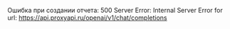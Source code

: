 Ошибка при создании отчета: 500 Server Error: Internal Server Error for url: https://api.proxyapi.ru/openai/v1/chat/completions